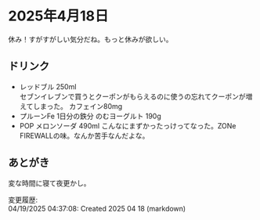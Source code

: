 # 2025年4月18日

休み！すがすがしい気分だね。もっと休みが欲しい。

## ドリンク

- レッドブル 250ml  
セブンイレブンで買うとクーポンがもらえるのに使うの忘れてクーポンが増えてしまった。
カフェイン80mg
- プルーンFe 1日分の鉄分 のむヨーグルト 190g
- POP メロンソーダ 490ml
こんなにまずかったっけってなった。ZONe FIREWALLの味。なんか苦手なんだよな。

## あとがき

変な時間に寝て夜更かし。

変更履歴:  
04/19/2025 04:37:08: Created 2025 04 18 (markdown)  
